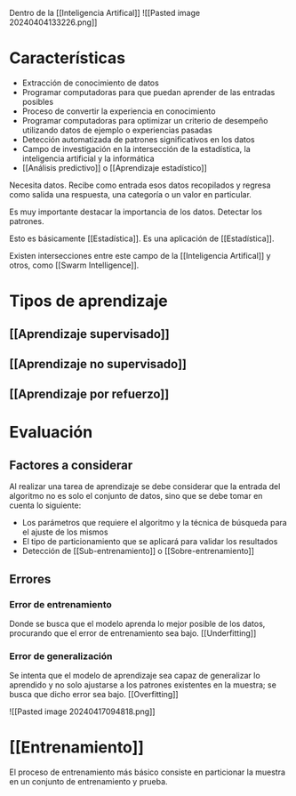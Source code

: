 Dentro de la [[Inteligencia Artifical]]
![[Pasted image 20240404133226.png]]

# Características
- Extracción de conocimiento de datos
- Programar computadoras para que puedan aprender de las entradas posibles
- Proceso de convertir la experiencia en conocimiento
- Programar computadoras para optimizar un criterio de desempeño utilizando datos de ejemplo o experiencias pasadas
- Detección automatizada de patrones significativos en los datos
- Campo de investigación en la intersección de la estadística, la inteligencia artificial y la informática
- [[Análisis predictivo]] o [[Aprendizaje estadístico]]

Necesita datos. Recibe como entrada esos datos recopilados y regresa como salida una respuesta, una categoría o un valor en particular.

Es muy importante destacar la importancia de los datos. Detectar los patrones. 

Esto es básicamente [[Estadística]]. Es una aplicación de [[Estadística]]. 

Existen intersecciones entre este campo de la [[Inteligencia Artifical]] y otros, como [[Swarm Intelligence]].  


# Tipos de aprendizaje

## [[Aprendizaje supervisado]]

## [[Aprendizaje no supervisado]]

## [[Aprendizaje por refuerzo]]

# Evaluación
## Factores a considerar
Al realizar una tarea de aprendizaje se debe considerar que la entrada del algoritmo no es solo el conjunto de datos, sino que se debe tomar en cuenta lo siguiente:
- Los parámetros que requiere el algoritmo y la técnica de búsqueda para el ajuste de los mismos
- El tipo de particionamiento que se aplicará para validar los resultados
- Detección de [[Sub-entrenamiento]] o [[Sobre-entrenamiento]]

## Errores
### Error de entrenamiento
Donde se busca que el modelo aprenda lo mejor posible de los datos, procurando que el error de entrenamiento sea bajo.
[[Underfitting]]

### Error de generalización
Se intenta que el modelo de aprendizaje sea capaz de generalizar lo aprendido y no solo ajustarse a los patrones existentes en la muestra; se busca que dicho error sea bajo.
[[Overfitting]]

![[Pasted image 20240417094818.png]]


# [[Entrenamiento]]
El proceso de entrenamiento más básico consiste en particionar la muestra en un conjunto de entrenamiento y prueba.

